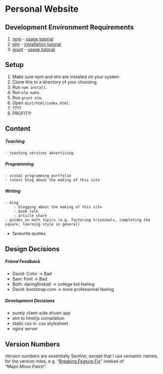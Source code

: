Personal Website
================


## Development Environment Requirements

1. [npm](https://www.npmjs.com/) - [usage tutorial](https://www.youtube.com/watch?v=pU9Q6oiQNd0)
2. [elm](http://elm-lang.org/install) - [installation tutorial](http://alphydan.svbtle.com/elm-lang-on-ubuntu-14-04)
3. [grunt](http://gruntjs.com/) - [usage tutorial](https://www.youtube.com/watch?v=TMKj0BxzVgw)

## Setup

1. Make sure npm and elm are installed on your system.
2. Clone this to a directory of your choosing.
3. Run `npm install`.
4. Run `elm make`.
5. Run `grunt elm`.
6. Open `dist/html/index.html`.
7. ????
8. PROFIT!!!

## Content

##### Teaching
	- teaching services advertising

##### Programming
	- visual programming portfolio
	- latest blog about the making of this site

##### Writing
	- blog
		- blogging about the making of this site
		- book talk
		- article share
	- guides on math topics (e.g. factoring trionimals, completing the square, learning style in general)
  - favourite quotes

## Design Decisions

##### Friend Feedback

- David: Color -> Bad
- Sam: Font -> Bad
- Both: daringfireball -> college kid feeling
- David: bootstrap.com -> more professional feeling

##### Development Decisions

- purely client-side driven app
- elm to html/js compilation
- static css in .css stylesheet
- nginx server

## Version Numbers

Version numbers are essentially SemVer, except that I use semantic names, for the version roles, e.g. “[Breaking.Feature.Fix][ver]” instead of “Major.Minor.Patch”.

[ver]: https://medium.com/javascript-scene/software-versions-are-broken-3d2dc0da0783#.qgkp9dimp